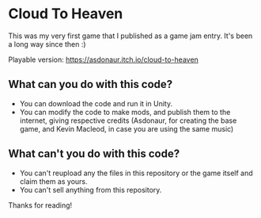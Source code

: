 # Cloud To Heaven
This was my very first game that I published as a game jam entry.
It's been a long way since then :)

Playable version: https://asdonaur.itch.io/cloud-to-heaven

## What can you do with this code?
- You can download the code and run it in Unity.
- You can modify the code to make mods, and publish them to the internet, giving respective credits (Asdonaur, for creating the base game, and Kevin Macleod, in case you are using the same music)

## What can't you do with this code?
- You can't reupload any the files in this repository or the game itself and claim them as yours.
- You can't sell anything from this repository.

Thanks for reading!
